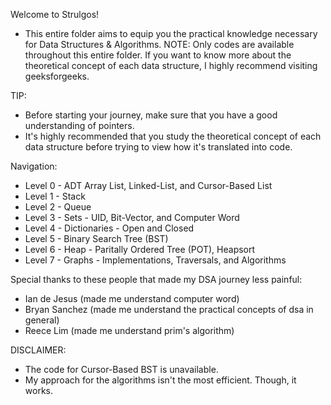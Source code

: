 Welcome to Strulgos!   
-   This entire folder aims to equip you the practical knowledge necessary for Data Structures & Algorithms.
NOTE: Only codes are available throughout this entire folder. If you want to know more about the theoretical concept of each data structure, I highly recommend visiting geeksforgeeks.

TIP:
*   Before starting your journey, make sure that you have a good understanding of pointers.
*   It's highly recommended that you study the theoretical concept of each data structure before trying to view how it's translated into code.


Navigation:
* Level 0 - ADT Array List, Linked-List, and Cursor-Based List
* Level 1 - Stack
* Level 2 - Queue
* Level 3 - Sets - UID, Bit-Vector, and Computer Word
* Level 4 - Dictionaries - Open and Closed
* Level 5 - Binary Search Tree (BST)
* Level 6 - Heap - Paritally Ordered Tree (POT), Heapsort
* Level 7 - Graphs - Implementations, Traversals, and Algorithms


Special thanks to these people that made my DSA journey less painful:
- Ian de Jesus  (made me understand computer word)
- Bryan Sanchez (made me understand the practical concepts of dsa in general)
- Reece Lim (made me understand prim's algorithm)



DISCLAIMER: 
* The code for Cursor-Based BST is unavailable.
* My approach for the algorithms isn't the most efficient. Though, it works.
